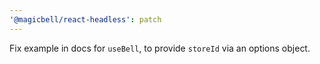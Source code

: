 ```yaml
---
'@magicbell/react-headless': patch
---
```


Fix example in docs for `useBell`, to provide `storeId` via an options object.
